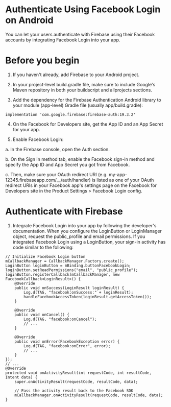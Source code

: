 
# Authenticate Using Facebook Login on Android

You can let your users authenticate with Firebase using their Facebook accounts by integrating Facebook Login into your app.

# Before you begin

1. If you haven't already, add Firebase to your Android project.

2. In your project-level build.gradle file, make sure to include Google's Maven repository in both your buildscript and allprojects sections.

3. Add the dependency for the Firebase Authentication Android library to your module (app-level) Gradle file (usually app/build.gradle):

```
implementation 'com.google.firebase:firebase-auth:19.3.2'

```
4. On the Facebook for Developers site, get the App ID and an App Secret for your app.

5. Enable Facebook Login:

a. In the Firebase console, open the Auth section.

b. On the Sign in method tab, enable the Facebook sign-in method and specify the App ID and App Secret you got from Facebook.

c. Then, make sure your OAuth redirect URI (e.g. my-app-12345.firebaseapp.com/__/auth/handler) is listed as one of your OAuth redirect URIs in your Facebook app's settings page on the Facebook for Developers site in the Product Settings > Facebook Login config.

# Authenticate with Firebase

1. Integrate Facebook Login into your app by following the developer's documentation. When you configure the LoginButton or LoginManager object, request the public_profile and email permissions. If you integrated Facebook Login using a LoginButton, your sign-in activity has code similar to the following:

```
// Initialize Facebook Login button
mCallbackManager = CallbackManager.Factory.create();
LoginButton loginButton = mBinding.buttonFacebookLogin;
loginButton.setReadPermissions("email", "public_profile");
loginButton.registerCallback(mCallbackManager, new FacebookCallback<LoginResult>() {
    @Override
    public void onSuccess(LoginResult loginResult) {
        Log.d(TAG, "facebook:onSuccess:" + loginResult);
        handleFacebookAccessToken(loginResult.getAccessToken());
    }

    @Override
    public void onCancel() {
        Log.d(TAG, "facebook:onCancel");
        // ...
    }

    @Override
    public void onError(FacebookException error) {
        Log.d(TAG, "facebook:onError", error);
        // ...
    }
});
// ...
@Override
protected void onActivityResult(int requestCode, int resultCode, Intent data) {
    super.onActivityResult(requestCode, resultCode, data);

    // Pass the activity result back to the Facebook SDK
    mCallbackManager.onActivityResult(requestCode, resultCode, data);
}

```

```

```





